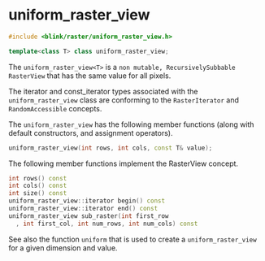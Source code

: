 # uniform_raster_view
```cpp
#include <blink/raster/uniform_raster_view.h>
```
```cpp
template<class T> class uniform_raster_view;
```
The `uniform_raster_view<T>` is a `non mutable, RecursivelySubbable` `RasterView` that has the same value for all pixels. 

The iterator and const_iterator types associated with the  `uniform_raster_view` class are conforming to the `RasterIterator` and `RandomAccessible` concepts.

The `uniform_raster_view` has the following member functions (along with default constructors, and assignment operators).



```cpp
uniform_raster_view(int rows, int cols, const T& value);
```
The following member functions implement the RasterView concept.
```cpp
int rows() const 
int cols() const 
int size() const 
uniform_raster_view::iterator begin() const
uniform_raster_view::iterator end() const
uniform_raster_view sub_raster(int first_row
  , int first_col, int num_rows, int num_cols) const

```
See also the function `uniform` that is used to create a `uniform_raster_view` for a given dimension and value.
